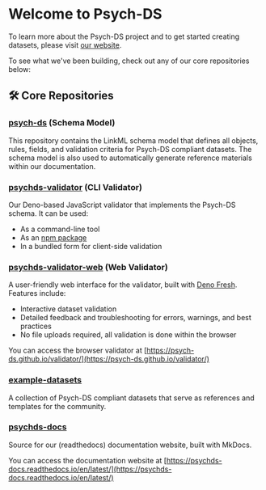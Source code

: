 # Welcome to Psych-DS
To learn more about the Psych-DS project and to get started creating datasets, please visit [our website](http://psych-ds.github.io).

To see what we've been building, check out any of our core repositories below:

## 🛠️ Core Repositories

### [psych-ds](https://github.com/psych-ds/psych-ds) (Schema Model)
This repository contains the LinkML schema model that defines all objects, rules, fields, and validation criteria for Psych-DS compliant datasets. The schema model is also used to automatically generate reference materials within our documentation.

### [psychds-validator](https://github.com/psych-ds/psychds-validator) (CLI Validator)
Our Deno-based JavaScript validator that implements the Psych-DS schema. It can be used:
- As a command-line tool
- As an [npm package](https://www.npmjs.com/package/psychds-validator)
- In a bundled form for client-side validation

### [psychds-validator-web](https://github.com/psych-ds/psychds-validator-web) (Web Validator)
A user-friendly web interface for the validator, built with [Deno Fresh](https://github.com/denoland/fresh). Features include:
- Interactive dataset validation
- Detailed feedback and troubleshooting for errors, warnings, and best practices
- No file uploads required, all validation is done within the browser

You can access the browser validator at [https://psych-ds.github.io/validator/](https://psych-ds.github.io/validator/)

### [example-datasets](https://github.com/psych-ds/example-datasets)
A collection of Psych-DS compliant datasets that serve as references and templates for the community.

### [psychds-docs](https://github.com/psych-ds/psychds-docs)
Source for our (readthedocs) documentation website, built with MkDocs.

You can access the documentation website at [https://psychds-docs.readthedocs.io/en/latest/](https://psychds-docs.readthedocs.io/en/latest/)
